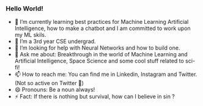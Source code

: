 ### Hello World!

<!--
**ank232/ank232** is a ✨ _special_ ✨ repository because its `README.md` (this file) appears on your GitHub profile. -->


- 🔭 I’m currently learning best practices for Machine Learning Artificial Intelligence, how to make a chatbot and I am committed to work upon my ML skils. 
- 👯 I’m a 3rd year CSE undergrad.
- 🤔 I’m looking for help with Neural Networks and how to build one.
- 💬 Ask me about: Breakthrough in the world of Machine Learning and Artificial Intelligence, Space Science and some cool stuff related to sci-fi! 
- 📫 How to reach me: You can find me in Linkedin, Instagram and Twitter.(Not so active on Twitter 🥱)
- 😄 Pronouns: Be a noun always!
- ⚡ Fact: If there is nothing but survival, how can I believe in sin ?
